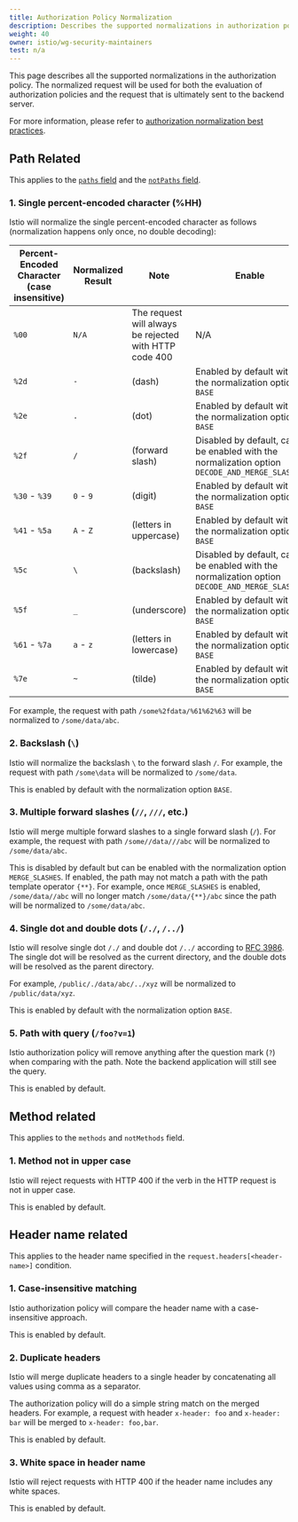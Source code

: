 ```yaml
---
title: Authorization Policy Normalization
description: Describes the supported normalizations in authorization policies.
weight: 40
owner: istio/wg-security-maintainers
test: n/a
---
```


This page describes all the supported normalizations in the authorization policy. The normalized request will be used for
both the evaluation of authorization policies and the request that is ultimately sent to the backend server.

For more information, please refer to [authorization normalization best practices](/docs/ops/best-practices/security/#customize-your-system-on-path-normalization).

## Path Related

This applies to the [`paths` field](/docs/reference/config/security/authorization-policy/#Operation-paths) and the [`notPaths` field](/docs/reference/config/security/authorization-policy/#Operation-not_paths).

### 1. Single percent-encoded character (%HH)

Istio will normalize the single percent-encoded character as follows (normalization happens only once, no double decoding):

| Percent-Encoded Character (case insensitive) | Normalized Result | Note | Enable |
|----------------------------------------------|-------------------|------|--------|
| `%00` | `N/A` | The request will always be rejected with HTTP code 400 | N/A |
| `%2d` | `-` | (dash) | Enabled by default with the normalization option `BASE` |
| `%2e` | `.` | (dot) | Enabled by default with the normalization option `BASE` |
| `%2f` | `/` | (forward slash) | Disabled by default, can be enabled with the normalization option `DECODE_AND_MERGE_SLASHES` |
| `%30` - `%39` | `0` - `9` | (digit) | Enabled by default with the normalization option `BASE` |
| `%41` - `%5a` | `A` - `Z` | (letters in uppercase) | Enabled by default with the normalization option `BASE` |
| `%5c` | `\` | (backslash) | Disabled by default, can be enabled with the normalization option `DECODE_AND_MERGE_SLASHES` |
| `%5f` | `_` | (underscore) | Enabled by default with the normalization option `BASE` |
| `%61` - `%7a` | `a` - `z` | (letters in lowercase) | Enabled by default with the normalization option `BASE` |
| `%7e` | `~` | (tilde) | Enabled by default with the normalization option `BASE` |

For example, the request with path `/some%2fdata/%61%62%63` will be normalized to `/some/data/abc`.

### 2. Backslash (`\`)

Istio will normalize the backslash `\` to the forward slash `/`. For example, the request with path `/some\data`
will be normalized to `/some/data`.

This is enabled by default with the normalization option `BASE`.

### 3. Multiple forward slashes (`//`, `///`, etc.)

Istio will merge multiple forward slashes to a single forward slash (`/`). For example, the request
with path `/some//data///abc` will be normalized to `/some/data/abc`.

This is disabled by default but can be enabled with the normalization option `MERGE_SLASHES`. If enabled, the path may not match a path with the path template operator `{**}`. For example, once `MERGE_SLASHES` is enabled, `/some/data//abc` will no longer match `/some/data/{**}/abc` since the path will be normalized to `/some/data/abc`.

### 4. Single dot and double dots (`/./`, `/../`)

Istio will resolve single dot `/./` and double dot `/../` according to [RFC 3986](https://tools.ietf.org/html/rfc3986#section-6).
The single dot will be resolved as the current directory, and the double dots will be resolved as the parent directory.

For example, `/public/./data/abc/../xyz` will be normalized to `/public/data/xyz`.

This is enabled by default with the normalization option `BASE`.

### 5. Path with query (`/foo?v=1`)

Istio authorization policy will remove anything after the question mark (`?`) when comparing with the path. Note the
backend application will still see the query.

This is enabled by default.

## Method related

This applies to the `methods` and `notMethods` field.

### 1. Method not in upper case

Istio will reject requests with HTTP 400 if the verb in the HTTP request is not in upper case.

This is enabled by default.

## Header name related

This applies to the header name specified in the `request.headers[<header-name>]` condition.

### 1. Case-insensitive matching

Istio authorization policy will compare the header name with a case-insensitive approach.

This is enabled by default.

### 2. Duplicate headers

Istio will merge duplicate headers to a single header by concatenating all values using comma as a separator.

The authorization policy will do a simple string match on the merged headers. For example, a request with header
`x-header: foo` and `x-header: bar` will be merged to `x-header: foo,bar`.

This is enabled by default.

### 3. White space in header name

Istio will reject requests with HTTP 400 if the header name includes any white spaces.

This is enabled by default.
